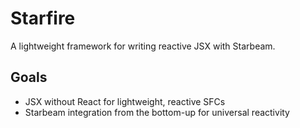 # Starfire

A lightweight framework for writing reactive JSX with Starbeam.

## Goals

- JSX without React for lightweight, reactive SFCs
- Starbeam integration from the bottom-up for universal reactivity

